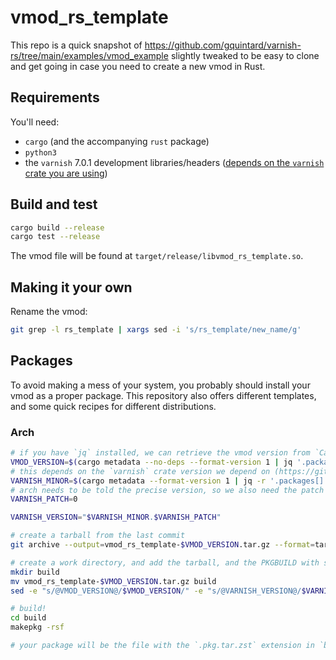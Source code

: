 # vmod_rs_template

This repo is a quick snapshot of https://github.com/gquintard/varnish-rs/tree/main/examples/vmod_example slightly tweaked to be easy to clone and get going in case you need to create a new vmod in Rust.

## Requirements

You'll need:
- `cargo` (and the accompanying `rust` package)
- `python3`
- the `varnish` 7.0.1 development libraries/headers ([depends on the `varnish` crate you are using](https://github.com/gquintard/varnish-rs#versions))

## Build and test

``` bash
cargo build --release
cargo test --release
```

The vmod file will be found at `target/release/libvmod_rs_template.so`.

## Making it your own

Rename the vmod:

``` bash
git grep -l rs_template | xargs sed -i 's/rs_template/new_name/g'
```

## Packages

To avoid making a mess of your system, you probably should install your vmod as a proper package. This repository also offers different templates, and some quick recipes for different distributions.

### Arch

``` bash
# if you have `jq` installed, we can retrieve the vmod version from `Cargo.toml`
VMOD_VERSION=$(cargo metadata --no-deps --format-version 1 | jq '.packages[0].version' -r)
# this depends on the `varnish` crate version we depend on (https://github.com/gquintard/varnish-rs#versions)
VARNISH_MINOR=$(cargo metadata --format-version 1 | jq -r '.packages[] | select(.name == "varnish-sys") | .metadata.libvarnishapi.version ')
# arch needs to be told the precise version, so we also need the patch number
VARNISH_PATCH=0

VARNISH_VERSION="$VARNISH_MINOR.$VARNISH_PATCH"

# create a tarball from the last commit
git archive --output=vmod_rs_template-$VMOD_VERSION.tar.gz --format=tar.gz HEAD

# create a work directory, and add the tarball, and the PKGBUILD with some variable substituted
mkdir build
mv vmod_rs_template-$VMOD_VERSION.tar.gz build
sed -e "s/@VMOD_VERSION@/$VMOD_VERSION/" -e "s/@VARNISH_VERSION@/$VARNISH_VERSION/" pkg/arch/PKGBUILD > build/PKGBUILD

# build!
cd build
makepkg -rsf

# your package will be the file with the `.pkg.tar.zst` extension in `build/`
```
